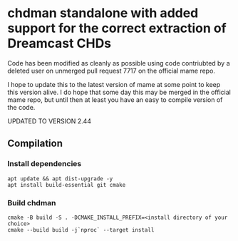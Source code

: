 # chdman standalone with added support for the correct extraction of Dreamcast CHDs

Code has been modified as cleanly as possible using code contriubted by a deleted user on unmerged pull request 7717 on the official mame repo.

I hope to update this to the latest version of mame at some point to keep this version alive. I do hope that some day this may be merged in the official mame repo, but until then at least you have an easy to compile version of the code.

UPDATED TO VERSION 2.44

## Compilation

### Install dependencies

```
apt update && apt dist-upgrade -y
apt install build-essential git cmake
```

### Build chdman

```
cmake -B build -S . -DCMAKE_INSTALL_PREFIX=<install directory of your choice>
cmake --build build -j`nproc` --target install
```
